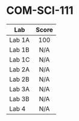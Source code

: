 # COM-SCI-111

| Lab | Score |
| ------ |:--:|
| Lab 1A | 100 |
| Lab 1B | N/A |
| Lab 1C | N/A |
| Lab 2A | N/A |
| Lab 2B | N/A |
| Lab 3A | N/A |
| Lab 3B | N/A |
| Lab 4  | N/A |